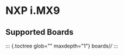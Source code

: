 NXP i.MX9
=========

Supported Boards
----------------

::: {.toctree glob="" maxdepth="1"}
boards/*/*
:::
